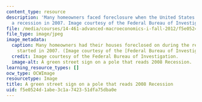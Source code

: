 ```yaml
---
content_type: resource
description: 'Many homeowners faced foreclosure when the United States slipped into
  a recession in 2007. Image courtesy of the Federal Bureau of Investigation. '
file: /media/courses/14-461-advanced-macroeconomics-i-fall-2012/f5e0524d1abe3c1a742351dfa75dba0e_14-461f12.jpg
file_type: image/jpeg
image_metadata:
  caption: Many homeowners had their houses foreclosed on during the recession that
    started in 2007. (Image courtesy of the [Federal Bureau of Investigation](http://www.fbi.gov/news/stories/2011/july/foreclosure_072211/image/forclosure-sign-in-front-of-house/view).)
  credit: Image courtesy of the Federal Bureau of Investigation.
  image-alt: A green street sign on a pole that reads 2008 Recession.
learning_resource_types: []
ocw_type: OCWImage
resourcetype: Image
title: A green street sign on a pole that reads 2008 Recession
uid: f5e0524d-1abe-3c1a-7423-51dfa75dba0e
---
```

